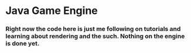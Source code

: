 # Java Game Engine

### Right now the code here is just me following on tutorials and learning about rendering and the such. Nothing on the engine is done yet.